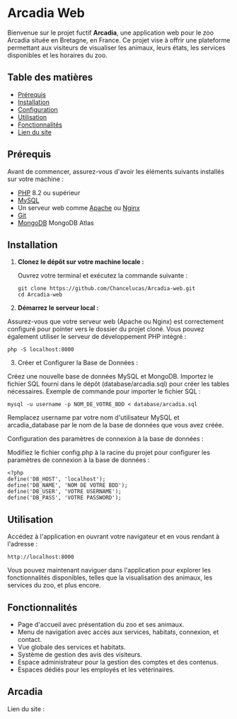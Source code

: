 # Arcadia Web

Bienvenue sur le projet fuctif **Arcadia**, une application web pour le zoo Arcadia située en Bretagne, en France. Ce projet vise à offrir une plateforme permettant aux visiteurs de visualiser les animaux, leurs états, les services disponibles et les horaires du zoo. 

## Table des matières

- [Prérequis](#prérequis)
- [Installation](#installation)
- [Configuration](#configuration)
- [Utilisation](#utilisation)
- [Fonctionnalités](#fonctionnalités)
- [Lien du site](#Arcadia)

## Prérequis

Avant de commencer, assurez-vous d'avoir les éléments suivants installés sur votre machine :

- [PHP](https://www.php.net/downloads) 8.2 ou supérieur
- [MySQL](https://dev.mysql.com/downloads/) 
- Un serveur web comme [Apache](https://httpd.apache.org/download.cgi) ou [Nginx](https://nginx.org/en/download.html)
- [Git](https://git-scm.com/downloads)
- [MongoDB](https://www.mongodb.com/products/platform/atlas-database) MongoDB Atlas

## Installation

1. **Clonez le dépôt sur votre machine locale :**

   Ouvrez votre terminal et exécutez la commande suivante :

   ```
   git clone https://github.com/Chancelucas/Arcadia-web.git
   cd Arcadia-web
   ```
   
2. **Démarrez le serveur local :**

Assurez-vous que votre serveur web (Apache ou Nginx) est correctement configuré pour pointer vers le dossier du projet cloné. Vous pouvez également utiliser le serveur de développement PHP intégré :

```php -S localhost:8000```

3. Créer et Configurer la Base de Données :

Créez une nouvelle base de données MySQL et MongoDB.
Importez le fichier SQL fourni dans le dépôt (database/arcadia.sql) pour créer les tables nécessaires.
Exemple de commande pour importer le fichier SQL :

```
mysql -u username -p NOM_DE_VOTRE_BDD < database/arcadia.sql
```

Remplacez username par votre nom d'utilisateur MySQL et arcadia_database par le nom de la base de données que vous avez créée.

Configuration des paramètres de connexion à la base de données :

Modifiez le fichier config.php à la racine du projet pour configurer les paramètres de connexion à la base de données :

```
<?php
define('DB_HOST', 'localhost');
define('DB_NAME', 'NOM DE VOTRE BDD');
define('DB_USER', 'VOTRE USERNAME');
define('DB_PASS', 'VOTRE PASSWORD');
```

## Utilisation

Accédez à l'application en ouvrant votre navigateur et en vous rendant à l'adresse :

```http://localhost:8000```

Vous pouvez maintenant naviguer dans l'application pour explorer les fonctionnalités disponibles, telles que la visualisation des animaux, les services du zoo, et plus encore.

## Fonctionnalités

- Page d'accueil avec présentation du zoo et ses animaux.
- Menu de navigation avec accès aux services, habitats, connexion, et contact.
- Vue globale des services et habitats.
- Système de gestion des avis des visiteurs.
- Espace administrateur pour la gestion des comptes et des contenus.
- Espaces dédiés pour les employés et les vétérinaires.

## Arcadia

Lien du site : 
